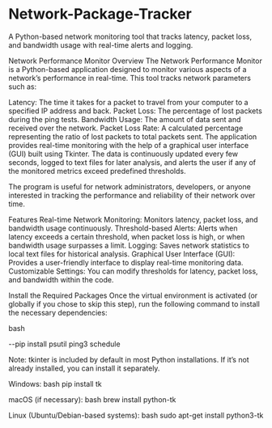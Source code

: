 # Network-Package-Tracker
A Python-based network monitoring tool that tracks latency, packet loss, and bandwidth usage with real-time alerts and logging.

Network Performance Monitor
Overview
The Network Performance Monitor is a Python-based application designed to monitor various aspects of a network’s performance in real-time. This tool tracks network parameters such as:

Latency: The time it takes for a packet to travel from your computer to a specified IP address and back.
Packet Loss: The percentage of lost packets during the ping tests.
Bandwidth Usage: The amount of data sent and received over the network.
Packet Loss Rate: A calculated percentage representing the ratio of lost packets to total packets sent.
The application provides real-time monitoring with the help of a graphical user interface (GUI) built using Tkinter. The data is continuously updated every few seconds, logged to text files for later analysis, and alerts the user if any of the monitored metrics exceed predefined thresholds.

The program is useful for network administrators, developers, or anyone interested in tracking the performance and reliability of their network over time.

Features
Real-time Network Monitoring: Monitors latency, packet loss, and bandwidth usage continuously.
Threshold-based Alerts: Alerts when latency exceeds a certain threshold, when packet loss is high, or when bandwidth usage surpasses a limit.
Logging: Saves network statistics to local text files for historical analysis.
Graphical User Interface (GUI): Provides a user-friendly interface to display real-time monitoring data.
Customizable Settings: You can modify thresholds for latency, packet loss, and bandwidth within the code.

Install the Required Packages
Once the virtual environment is activated (or globally if you chose to skip this step), run the following command to install the necessary dependencies:

bash

--pip install psutil ping3 schedule

Note: tkinter is included by default in most Python installations. If it’s not already installed, you can install it separately.

Windows:
bash
pip install tk

macOS (if necessary):
bash
brew install python-tk

Linux (Ubuntu/Debian-based systems):
bash
sudo apt-get install python3-tk
